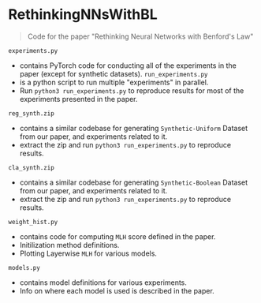 # RethinkingNNsWithBL

> Code for the paper "Rethinking Neural Networks with Benford's Law"

`experiments.py`

- contains PyTorch code for conducting all of the experiments in the paper (except for synthetic datasets).
  `run_experiments.py`
- is a python script to run multiple "experiments" in parallel.
- Run `python3 run_experiments.py` to reproduce results for most of the experiments presented in the paper.

`reg_synth.zip`

- contains a similar codebase for generating `Synthetic-Uniform` Dataset from our paper, and experiments related to it.
- extract the zip and run `python3 run_experiments.py` to reproduce results.

`cla_synth.zip`

- contains a similar codebase for generating `Synthetic-Boolean` Dataset from our paper, and experiments related to it.
- extract the zip and run `python3 run_experiments.py` to reproduce results.

`weight_hist.py`

- contains code for computing `MLH` score defined in the paper.
- Initilization method definitions.
- Plotting Layerwise `MLH` for various models.

`models.py`

- contains model definitions for various experiments.
- Info on where each model is used is described in the paper.
